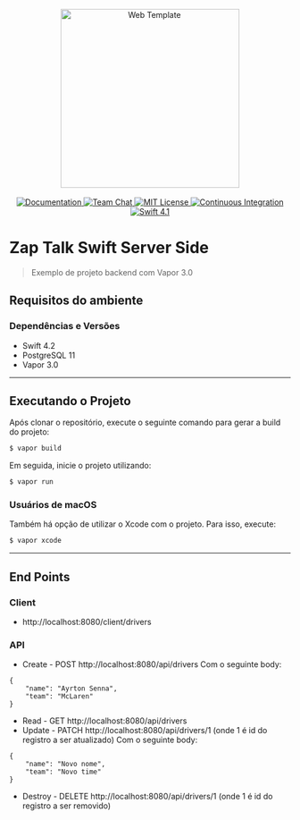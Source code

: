 <p align="center">
    <img src="https://user-images.githubusercontent.com/1342803/43869499-ce6ce122-9b40-11e8-8894-e0c48eabf270.png" width="320" alt="Web Template">
    <br>
    <br>
    <a href="http://docs.vapor.codes/3.0/">
        <img src="http://img.shields.io/badge/read_the-docs-2196f3.svg" alt="Documentation">
    </a>
    <a href="https://discord.gg/vapor">
        <img src="https://img.shields.io/discord/431917998102675485.svg" alt="Team Chat">
    </a>
    <a href="LICENSE">
        <img src="http://img.shields.io/badge/license-MIT-brightgreen.svg" alt="MIT License">
    </a>
    <a href="https://circleci.com/gh/vapor/web-template">
        <img src="https://circleci.com/gh/vapor/web-template.svg?style=shield" alt="Continuous Integration">
    </a>
    <a href="https://swift.org">
        <img src="http://img.shields.io/badge/swift-4.1-brightgreen.svg" alt="Swift 4.1">
    </a>
</p>

# Zap Talk Swift Server Side
> Exemplo de projeto backend com Vapor 3.0

## Requisitos do ambiente

### Dependências e Versões
* Swift 4.2
* PostgreSQL 11
* Vapor 3.0

----

## Executando o Projeto

Após clonar o repositório, execute o seguinte comando para gerar a build do projeto:
```sh
$ vapor build
```

Em seguida, inicie o projeto utilizando:
```sh
$ vapor run
```

### Usuários de macOS
Também há opção de utilizar o Xcode com o projeto. Para isso, execute:
```sh
$ vapor xcode
```

----

## End Points

### Client
* http://localhost:8080/client/drivers

### API
* Create - POST http://localhost:8080/api/drivers
Com o seguinte body:
```
{
    "name": "Ayrton Senna",
    "team": "McLaren"
}
```

* Read - GET http://localhost:8080/api/drivers
* Update - PATCH http://localhost:8080/api/drivers/1 (onde 1 é id do registro a ser atualizado)
Com o seguinte body:
```
{
    "name": "Novo nome",
    "team": "Novo time"
}
```
* Destroy - DELETE http://localhost:8080/api/drivers/1 (onde 1 é id do registro a ser removido)
